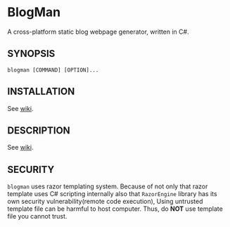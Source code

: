 # BlogMan

A cross-platform static blog webpage generator, written in C#.

## SYNOPSIS

```shell
blogman [COMMAND] [OPTION]...
```

## INSTALLATION

See [wiki](https://github.com/Sharp0802/blogman/wiki/Getting-Started#installation).

## DESCRIPTION

See [wiki](https://github.com/Sharp0802/blogman/wiki).

## SECURITY

`blogman` uses razor templating system.
Because of not only that razor template uses C# scripting internally
also that `RazorEngine` library has its own security vulnerability(remote code execution),
Using untrusted template file can be harmful to host computer.
Thus, do **NOT** use template file you cannot trust.
